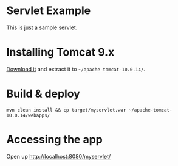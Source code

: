 Servlet Example
===

This is just a sample servlet.

Installing Tomcat 9.x
===

[Download it](https://tomcat.apache.org/download-10.cgi#10.0.14)
and extract it to `~/apache-tomcat-10.0.14/`.


Build & deploy
===

    mvn clean install && cp target/myservlet.war ~/apache-tomcat-10.0.14/webapps/
    
Accessing the app
===

Open up <http://localhost:8080/myservlet/>
